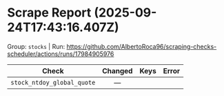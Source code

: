 # Scrape Report (2025-09-24T17:43:16.407Z)

Group: `stocks`  |  Run: https://github.com/AlbertoRoca96/scraping-checks-scheduler/actions/runs/17984905976

| Check | Changed | Keys | Error |
|---|:---:|:--|:--|
| `stock_ntdoy_global_quote` | — |  |  |
